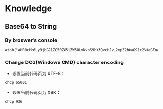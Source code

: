 # Knowledge

## Base64 to String

### By broswer's console

```text
atob("aHR0cHM6Ly9jbG91ZC50ZW5jZW50LmNvbS9hY3QvcHJvL2xpZ2h0aG91c2V0aGFua3lvdQ==")
```

### Change DOS(Windows CMD) character encoding

- 设置当前代码页为 UTF-8：

```bash
chcp 65001
```

- 设置当前代码页为 GBK：

```bash
chcp 936
```
